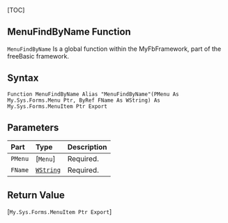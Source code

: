 [TOC]
## MenuFindByName Function

`MenuFindByName` Is a global function within the MyFbFramework, part of the freeBasic framework.
## Syntax

```freeBasic
Function MenuFindByName Alias "MenuFindByName"(PMenu As My.Sys.Forms.Menu Ptr, ByRef FName As WString) As My.Sys.Forms.MenuItem Ptr Export
```

## Parameters

|Part|Type|Description|
| :------------ | :------------ | :------------ |
|`PMenu`|[`Menu`]|Required.|
|`FName`|[`WString`]("https://www.freebasic.net/wiki/KeyPgWString")|Required.|

## Return Value
[`My.Sys.Forms.MenuItem Ptr Export`]

